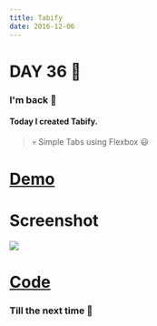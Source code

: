 ```yaml
---
title: Tabify
date: 2016-12-06
---
```


# DAY 36 👾 

### I'm back 💙

#### Today I created Tabify.

> :skull: Simple Tabs using Flexbox :smiley:

# [Demo](https://deadcoder0904.github.io/tabify)

# Screenshot

![](http://imgur.com/HDlvY4Q.png)

# [Code](https://github.com/deadcoder0904/tabify)

### Till the next time 👻 